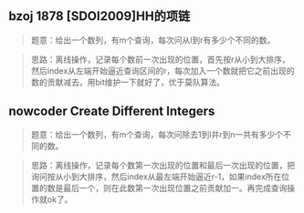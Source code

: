 ## bzoj 1878 [SDOI2009]HH的项链
>题意：给出一个数列，有m个查询，每次问从l到r有多少个不同的数。

>思路：离线操作，记录每个数前一次出现的位置，首先按r从小到大排序，然后index从左端开始逼近查询区间的r，每次加入一个数就把它之前出现的数的贡献减去，用bit维护一下就好了，优于莫队算法。

## nowcoder Create Different Integers
>题意：给出一个数列，有m个查询，每次问除去1到l并r到n一共有多少个不同的数。

>思路：离线操作，记录每个数第一次出现的位置和最后一次出现的位置，把询问按从小到大排序，然后index从最左端开始逼近r-1，如果index所在位置的数是最后一个，则在此数第一次出现位置之前贡献加一。再完成查询操作就ok了。
